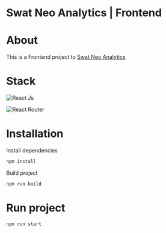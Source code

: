 # Swat Neo Analytics | Frontend

# About
This is a Frontend project to [Swat Neo Analytics](https://github.com/SWAT-NEO-Compranet/backend-analytics)

# Stack
![React Js](https://img.shields.io/badge/_-React_Js-292e33?style=flat-square&logo=react&logoColor=fff)

![React Router](https://img.shields.io/badge/_-React_Router-292e33?style=flat-square&logo=react-router&logoColor=fff)


# Installation
Install dependencies
```bash
npm install
```

Build project
```bash
npm run build
```

# Run project

```bash
npm run start
```
